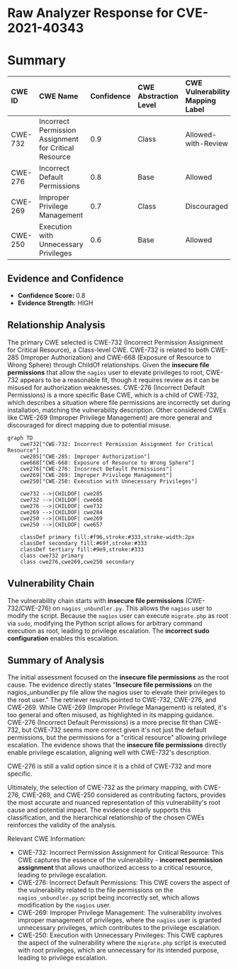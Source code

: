 # Raw Analyzer Response for CVE-2021-40343

# Summary
| CWE ID  | CWE Name                                                      | Confidence | CWE Abstraction Level | CWE Vulnerability Mapping Label | CWE-Vulnerability Mapping Notes |
| :-------- | :------------------------------------------------------------ | :--------- | :---------------------- | :-------------------------------- | :------------------------------ |
| CWE-732   | Incorrect Permission Assignment for Critical Resource         | 0.9        | Class                   | Allowed-with-Review             | Primary CWE                     |
| CWE-276   | Incorrect Default Permissions                                 | 0.8        | Base                    | Allowed                           | Secondary Candidate             |
| CWE-269   | Improper Privilege Management                                 | 0.7        | Class                   | Discouraged                       | Secondary Candidate             |
| CWE-250   | Execution with Unnecessary Privileges                       | 0.6        | Base                    | Allowed                           | Secondary Candidate             |

## Evidence and Confidence

*   **Confidence Score:** 0.8
*   **Evidence Strength:** HIGH

## Relationship Analysis
The primary CWE selected is CWE-732 (Incorrect Permission Assignment for Critical Resource), a Class-level CWE. CWE-732 is related to both CWE-285 (Improper Authorization) and CWE-668 (Exposure of Resource to Wrong Sphere) through ChildOf relationships. Given the **insecure file permissions** that allow the `nagios` user to elevate privileges to root, CWE-732 appears to be a reasonable fit, though it requires review as it can be misused for authorization weaknesses. CWE-276 (Incorrect Default Permissions) is a more specific Base CWE, which is a child of CWE-732, which describes a situation where file permissions are incorrectly set during installation, matching the vulnerability description. Other considered CWEs like CWE-269 (Improper Privilege Management) are more general and discouraged for direct mapping due to potential misuse.

```mermaid
graph TD
    cwe732["CWE-732: Incorrect Permission Assignment for Critical Resource"]
    cwe285["CWE-285: Improper Authorization"]
    cwe668["CWE-668: Exposure of Resource to Wrong Sphere"]
    cwe276["CWE-276: Incorrect Default Permissions"]
    cwe269["CWE-269: Improper Privilege Management"]
    cwe250["CWE-250: Execution with Unnecessary Privileges"]
    
    cwe732 -->|CHILDOF| cwe285
    cwe732 -->|CHILDOF| cwe668
    cwe276 -->|CHILDOF| cwe732
    cwe269 -->|CHILDOF| cwe284
    cwe250 -->|CHILDOF| cwe269
    cwe250 -->|CHILDOF| cwe657

    classDef primary fill:#f96,stroke:#333,stroke-width:2px
    classDef secondary fill:#69f,stroke:#333
    classDef tertiary fill:#9e9,stroke:#333
    class cwe732 primary
    class cwe276,cwe269,cwe250 secondary
```

## Vulnerability Chain
The vulnerability chain starts with **insecure file permissions** (CWE-732/CWE-276) on `nagios_unbundler.py`. This allows the `nagios` user to modify the script. Because the `nagios` user can execute `migrate.php` as root via `sudo`, modifying the Python script allows for arbitrary command execution as root, leading to privilege escalation. The **incorrect sudo configuration** enables this escalation.

## Summary of Analysis
The initial assessment focused on the **insecure file permissions** as the root cause. The evidence directly states "**Insecure file permissions** on the nagios_unbundler.py file allow the nagios user to elevate their privileges to the root user." The retriever results pointed to CWE-732, CWE-276, and CWE-269. While CWE-269 (Improper Privilege Management) is related, it's too general and often misused, as highlighted in its mapping guidance. CWE-276 (Incorrect Default Permissions) is a more precise fit than CWE-732, but CWE-732 seems more correct given it's not just the default permissions, but the permissions for a "critical resource" allowing privilege escalation. The evidence shows that the **insecure file permissions** directly enable privilege escalation, aligning well with CWE-732's description.

CWE-276 is still a valid option since it is a child of CWE-732 and more specific.

Ultimately, the selection of CWE-732 as the primary mapping, with CWE-276, CWE-269, and CWE-250 considered as contributing factors, provides the most accurate and nuanced representation of this vulnerability's root cause and potential impact. The evidence clearly supports this classification, and the hierarchical relationship of the chosen CWEs reinforces the validity of the analysis.

Relevant CWE Information:

- CWE-732: Incorrect Permission Assignment for Critical Resource: This CWE captures the essence of the vulnerability - **incorrect permission assignment** that allows unauthorized access to a critical resource, leading to privilege escalation.
- CWE-276: Incorrect Default Permissions: This CWE covers the aspect of the vulnerability related to the file permissions on the `nagios_unbundler.py` script being incorrectly set, which allows modification by the `nagios` user.
- CWE-269: Improper Privilege Management: The vulnerability involves improper management of privileges, where the `nagios` user is granted unnecessary privileges, which contributes to the privilege escalation.
- CWE-250: Execution with Unnecessary Privileges: This CWE captures the aspect of the vulnerability where the `migrate.php` script is executed with root privileges, which are unnecessary for its intended purpose, leading to privilege escalation.